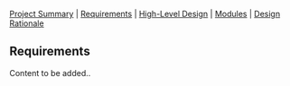 [Project Summary](index.md) | [Requirements](requirements.md) | [High-Level Design](high_level_design.md) | [Modules](modules.md) |
[Design Rationale](design_rationale.md)

## Requirements

Content to be added..